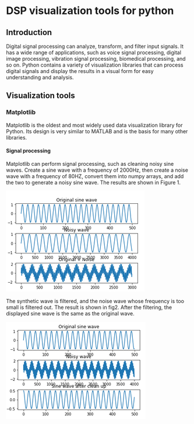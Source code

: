 # DSP visualization tools for python
## Introduction
Digital signal processing can analyze, transform, and filter input signals. It has a wide range of applications, such as voice signal processing, digital image processing, vibration signal processing, biomedical processing, and so on. Python contains a variety of visualization libraries that can process digital signals and display the results in a visual form for easy understanding and analysis.

## Visualization tools
### Matplotlib
Matplotlib is the oldest and most widely used data visualization library for Python. Its design is very similar to MATLAB and is the basis for many other libraries.

#### Signal processing
Matplotlib can perform signal processing, such as cleaning noisy sine waves.
Create a sine wave with a frequency of 2000Hz, then create a noise wave with a frequency of 80HZ, convert them into numpy arrays, and add the two to generate a noisy sine wave. The results are shown in Figure 1.   

<img src="https://github.com/lqi25/MiniProject3/blob/master/img/fig1.png"/>    

The synthetic wave is filtered, and the noise wave whose frequency is too small is filtered out. The result is shown in fig2. After the filtering, the displayed sine wave is the same as the original wave.   

<img src="https://github.com/lqi25/MiniProject3/blob/master/img/fig2.png"/> 
